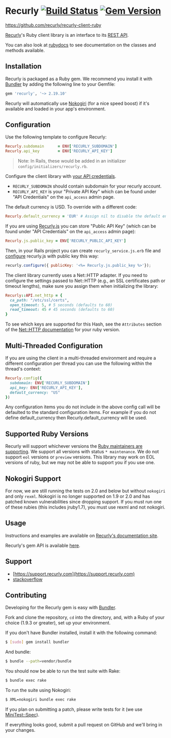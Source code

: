 # Recurly [![Build Status](https://secure.travis-ci.org/recurly/recurly-client-ruby.png?branch=master)](http://travis-ci.org/recurly/recurly-client-ruby) [![Gem Version](https://badge.fury.io/rb/recurly.svg)](http://badge.fury.io/rb/recurly)

<https://github.com/recurly/recurly-client-ruby>

[Recurly](https://recurly.com/)'s Ruby client library is an interface to its
[REST API](https://dev.recurly.com/docs/getting-started).

You can also look at [rubydocs](http://www.rubydoc.info/github/recurly/recurly-client-ruby/master)
to see documentation on the classes and methods available.

## Installation

Recurly is packaged as a Ruby gem. We recommend you install it with
[Bundler](http://gembundler.com/) by adding the following line to your Gemfile:

``` ruby
gem 'recurly', '~> 2.19.10'
```

Recurly will automatically use [Nokogiri](http://nokogiri.org/) (for a nice
speed boost) if it's available and loaded in your app's environment.

## Configuration

Use the following template to configure Recurly:

``` ruby
Recurly.subdomain      = ENV['RECURLY_SUBDOMAIN']
Recurly.api_key        = ENV['RECURLY_API_KEY']
```

> Note: In Rails, these would be added in an initializer `config/initializers/recurly.rb`.

Configure the client library with
[your API credentials](https://app.recurly.com/go/developer/api_access).

* `RECURLY_SUBDOMAIN` should contain subdomain for your recurly account.
* `RECURLY_API_KEY` is your "Private API Key" which can be found under "API Credentials" on the `api_access` admin page.

The default currency is USD. To override with a different code:

``` ruby
Recurly.default_currency = 'EUR' # Assign nil to disable the default entirely.
```

If you are using [Recurly.js](https://js.recurly.com) you can store "Public API Key" (which can be found
under "API Credentials" on the `api_access` admin page):

``` ruby
Recurly.js.public_key = ENV['RECURLY_PUBLIC_API_KEY']
```

Then, in your Rails project you can create `recurly_service.js.erb` file and
[configure](https://docs.recurly.com/js/#configure) recurly.js with public key this way:

``` js
recurly.configure({ publicKey: '<%= Recurly.js.public_key %>'});
```

The client library currently uses a Net::HTTP adapter. If you need to
configure the settings passed to Net::HTTP (e.g., an SSL certificates path or timeout lengths),
make sure you assign them when initializing the library:

``` ruby
Recurly::API.net_http = {
  ca_path: "/etc/ssl/certs",
  open_timeout: 5, # 5 seconds (defaults to 60)
  read_timeout: 45 # 45 seconds (defaults to 60)
}
```

To see which keys are supported for this Hash, see the `Attributes` section
of the [Net::HTTP documentation](http://ruby-doc.org/stdlib-2.4.1/libdoc/net/http/rdoc/Net/HTTP.html) for your ruby version.

## Multi-Threaded Configuration
If you are using the client in a multi-threaded environment and require a different configuration per
thread you can use the following within the thread's context:

``` ruby
Recurly.config({
  subdomain: ENV['RECURLY_SUBDOMAIN']
  api_key: ENV['RECURLY_API_KEY'],
  default_currency: "US"
})
```

Any configuration items you do not include in the above config call will be defaulted to the standard
configuration items. For example if you do not define default_currency then Recurly.default_currency
will be used.

## Supported Ruby Versions

Recurly will support whichever versions the [Ruby maintainers are supporting](https://www.ruby-lang.org/en/downloads/branches/).
We support all versions with status `* maintenance`. We do not support `eol` versions or `preview` versions. This library
may work on EOL versions of ruby, but we may not be able to support you if you use one.

## Nokogiri Support

For now, we are still running the tests on 2.0 and below but without `nokogiri` and only `rexml`. Nokogiri is
no longer supported on 1.9 or 2.0 and has patched known vulnerabilities since dropping support.
If you must run one of these rubies (this includes jruby1.7), you must use rexml and not nokogiri.

## Usage

Instructions and examples are available on
[Recurly's documentation site](https://dev.recurly.com/docs/getting-started).

Recurly's gem API is available
[here](http://rubydoc.info/gems/recurly/frames/Recurly).

## Support

- [https://support.recurly.com](https://support.recurly.com)
- [stackoverflow](http://stackoverflow.com/questions/tagged/recurly)

## Contributing

Developing for the Recurly gem is easy with [Bundler](http://gembundler.com/).

Fork and clone the repository, `cd` into the directory, and, with a Ruby of your choice
(1.9.3 or greater), set up your environment.

If you don't have Bundler installed, install it with the following command:

``` bash
$ [sudo] gem install bundler
```

And bundle:

``` bash
$ bundle --path=vendor/bundle
```

You should now be able to run the test suite with Rake:

``` bash
$ bundle exec rake
```

To run the suite using Nokogiri:

``` bash
$ XML=nokogiri bundle exec rake
```

If you plan on submitting a patch, please write tests for it (we use
[MiniTest::Spec](http://bfts.rubyforge.org/minitest/MiniTest/Expectations.html)).

If everything looks good, submit a pull request on GitHub and we'll bring in your changes.
